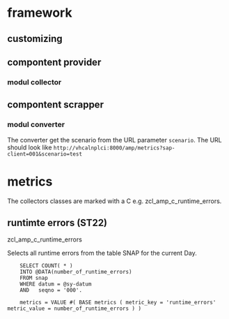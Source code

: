 # framework

## customizing

## compontent provider

### modul collector

## compontent scrapper

### modul converter

The converter get the scenario from the URL parameter `scenario`.
The URL should look like `http://vhcalnplci:8000/amp/metrics?sap-client=001&scenario=test`

# metrics

The collectors classes are marked with a C e.g. zcl_amp_c_runtime_errors.

## runtimte errors (ST22)

zcl_amp_c_runtime_errors

Selects all runtime errors from the table SNAP for the current Day.

```ABAP
    SELECT COUNT( * )
    INTO @DATA(number_of_runtime_errors)
    FROM snap
    WHERE datum = @sy-datum
    AND   seqno = '000'.

    metrics = VALUE #( BASE metrics ( metric_key = 'runtime_errors' metric_value = number_of_runtime_errors ) )
```
